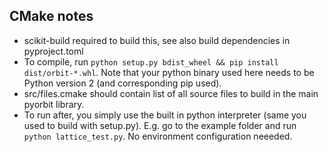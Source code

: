 ## CMake notes
 - scikit-build required to build this, see also build dependencies in pyproject.toml
 - To compile, run `python setup.py bdist_wheel && pip install dist/orbit-*.whl`. Note that your python binary used here needs to be Python version 2 (and corresponding pip used).
 - src/files.cmake should contain list of all source files to build in the main pyorbit library.
 - To run after, you simply use the built in python interpreter (same you used to build with setup.py). E.g. go to the example folder and run `python lattice_test.py`. No environment configuration neeeded.
